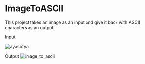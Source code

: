 # ImageToASCII

This project takes an image as an input and give it back with ASCII characters as an output.

Input

![ayasofya](https://github.com/yusufsamur/ImageToASCII/assets/114696409/93f9f857-7b87-453a-8c81-854082072479)

Output
![image_to_ascii](https://github.com/yusufsamur/ImageToASCII/assets/114696409/102326c0-3af4-4765-a003-25b5b863157c)
